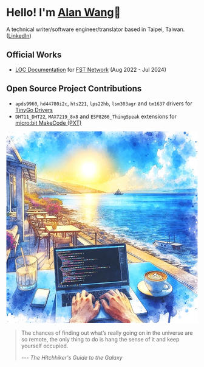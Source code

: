 # Hello! I'm [Alan Wang](https://alankrantas.github.io/)👋

A technical writer/software engineer/translator based in Taipei, Taiwan. ([LinkedIn](https://www.linkedin.com/in/alankrantas/))

## Official Works

- [LOC Documentation](https://loc-documentation.vercel.app/) for [FST Network](https://www.fst.network/) (Aug 2022 - Jul 2024)

## Open Source Project Contributions

- `apds9960`, `hd44780i2c`, `hts221`, `lps22hb`, `lsm303agr` and `tm1637` drivers for [TinyGo Drivers](https://github.com/tinygo-org/drivers)
- `DHT11_DHT22`, `MAX7219_8x8` and `ESP8266_ThingSpeak` extensions for [micro:bit MakeCode (PXT)](https://makecode.microbit.org/extensions)

![profile](profile.jpg)

> The chances of finding out what’s really going on in the universe are so remote, the only thing to do is hang the sense of it and keep yourself occupied.
> 
> --- _The Hitchhiker's Guide to the Galaxy_
